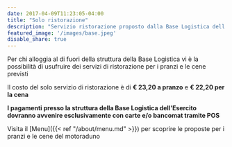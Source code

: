 ```yaml
---
date: 2017-04-09T11:23:05-04:00
title: "Solo ristorazione"
description: "Servizio ristorazione proposto dalla Base Logistica dell'Esercito"
featured_image: '/images/base.jpeg'
disable_share: true
--- 
```

Per chi alloggia al di fuori della struttura della Base Logistica vi è la possibilità di usufruire dei servizi di ristorazione per i pranzi e le cene previsti

Il costo del solo servizio di ristorazione è di **€ 23,20 a pranzo** e **€ 22,20 per la cena**

**I pagamenti presso la struttura della Base Logistica dell'Esercito dovranno avvenire esclusivamente con carte e/o bancomat tramite POS**

Visita il [Menu]({{< ref "/about/menu.md" >}}) per scoprire le proposte per i pranzi e le cene del motoraduno

